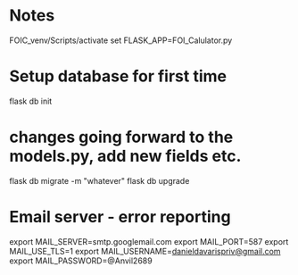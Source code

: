 # Notes
FOIC_venv/Scripts/activate
set FLASK_APP=FOI_Calulator.py

# Setup database for first time
flask db init

# changes going forward to the models.py, add new fields etc.
flask db migrate -m "whatever"
flask db upgrade

# Email server - error reporting 
export MAIL_SERVER=smtp.googlemail.com
export MAIL_PORT=587
export MAIL_USE_TLS=1
export MAIL_USERNAME=danieldavarispriv@gmail.com
export MAIL_PASSWORD=@Anvil2689